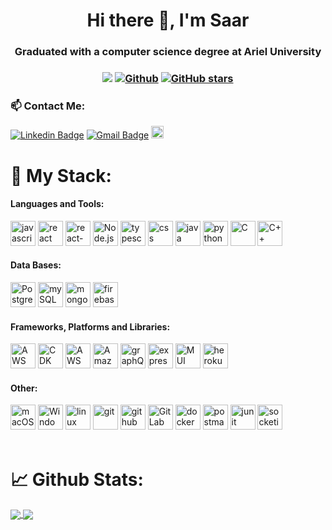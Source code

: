 <h1 align="center">Hi there 👋, I'm Saar</h1>
<h3 align="center">Graduated with a computer science degree at Ariel University</h3>

<h3 align="center"> 
  
![](https://visitor-badge.laobi.icu/badge?page_id=saar95.saar95) 
[![Github](https://img.shields.io/github/followers/saar95?label=Followers&style=social)](https://github.com/saar95) 
[![GitHub stars](https://img.shields.io/github/stars/saar95?label=Stars&style=social)](https://github.com/saar95)
  
</h3>

<h3> 📫 Contact Me:</h3>

[![Linkedin Badge](https://img.shields.io/badge/-Linkedin-blue?style=flat-square&logo=Linkedin&logoColor=white&link=https://www.linkedin.com/in/saar-barel-34906221a//)](https://www.linkedin.com/in/saar-barel-34906221a/)
[![Gmail Badge](https://img.shields.io/badge/-saar9550@gmail.com-c14438?style=flat-square&logo=Gmail&logoColor=white&link=mailto:saar9550@gmail.com)](mailto:saar95050@gmail.com)
<a href="https://www.facebook.com/saar.barel/"><img src="https://img.shields.io/badge/Facebook-1877F2?style=for-the-badge&logo=facebook&logoColor=white" alt="facebook" height="20"/></a>

<h1> 🔬 My Stack:</h1>
<h4 align="left">Languages and Tools:</h3>
<p align="left"> 
<span>
  <img src="https://img.shields.io/badge/JavaScript-20232A?style=for-the-badge&logo=javascript&logoColor=61DAFB" alt="javascript" height="40"/>
  <img src="https://img.shields.io/badge/React.js-20232A?style=for-the-badge&logo=react&logoColor=61DAFB" alt="react" height="40"/>
  <img src="https://img.shields.io/badge/react_native-20232A?style=for-the-badge&logo=react&logoColor=61DAFB" alt="react-native" height="40"/>
  <img src="https://img.shields.io/badge/Node.js-20232A?style=for-the-badge&logo=Node.js&logoColor=61DAFB" alt="Node.js" height="40"/>
  <img src="https://img.shields.io/badge/typescript-%2320232a.svg?style=for-the-badge&logo=typescript&logoColor=61DAFB" alt="typescript" height="40"/>
  <img src="https://img.shields.io/badge/CSS-20232A?&style=for-the-badge&logo=css3&logoColor=61DAFB" alt="css" height="40"/>
  <img src="https://img.shields.io/badge/Java-20232A?style=for-the-badge&logo=java&logoColor=61DAFB" alt="java" height="40"/>
  <img src="https://img.shields.io/badge/Python-20232A?style=for-the-badge&logo=python&logoColor=61DAFB" alt="python" height="40"/>
  <img src="https://img.shields.io/badge/C-20232A?style=for-the-badge&logo=c&logoColor=61DAFB" alt="C" height="40"/>
  <img src="https://img.shields.io/badge/C%2B%2B-20232A?style=for-the-badge&logo=c%2B%2B&logoColor=61DAFB" alt="C++" height="40"/>

</span>

<h4 align="left">Data Bases:</h3>
<span>
    <img src="https://img.shields.io/badge/PostgreSQL-4EA94B?style=for-the-badge&logo=PostgreSQL5&logoColor=61DAFB" alt="PostgreSQL" height="40"/>
    <img src="https://img.shields.io/badge/MySQL-4EA94B?style=for-the-badge&logo=mysql&logoColor=61DAFB" alt="mySQL" height="40"/>
    <img src="https://img.shields.io/badge/MongoDB-4EA94B?style=for-the-badge&logo=mongodb&logoColor=61DAFB" alt="mongoDB" height="40"/>
    <img src="https://img.shields.io/badge/firebase-4EA94B?style=for-the-badge&logo=firebase&logoColor=61DAFB" alt="firebase" height="40"/>

</span>

<h4 align="left">Frameworks, Platforms and Libraries:</h3>
<span>
  <img src="https://img.shields.io/badge/AWS-FF9900?&style=for-the-badge&logo=aws3&logoColor=white" alt="AWS" height="40"/>
  <img src="https://img.shields.io/badge/CDK-FF9900?&style=for-the-badge&logo=cdk3&logoColor=white" alt="CDK" height="40"/>
  <img src="https://img.shields.io/badge/AWS Lambda-FF9900?&style=for-the-badge&logo=AWS Lambda3&logoColor=white" alt="AWS Lambda" height="40"/>
  <img src="https://img.shields.io/badge/Amazon RDS-FF9900?&style=for-the-badge&logo=Amazon RDS3&logoColor=white" alt="Amazon RDS" height="40"/>
  <img src="https://img.shields.io/badge/GraphQL-FF9900.svg?style=for-the-badge&logo=GraphQL&logoColor=%2361DAFB" alt="graphQL" height="40"/>
  <img src="https://img.shields.io/badge/express.js-FF9900.svg?style=for-the-badge&logo=express&logoColor=%2361DAFB" alt="expressjs" height="40"/>
  <img src="https://img.shields.io/badge/MUI-FF9900?&style=for-the-badge&logo=MUI3&logoColor=white" alt="MUI" height="40"/>
  <img src="https://img.shields.io/badge/heroku-FF9900.svg?style=for-the-badge&logo=heroku&logoColor=white" alt="heroku" height="40"/>

</span>

<h4 align="left">Other:</h3>
<span>
    <img src="https://img.shields.io/badge/macOS-23430098.svg?style=for-the-badge&logo=macOS&logoColor=white" alt="macOS" height="40"/>
    <img src="https://img.shields.io/badge/Windows-23430098.svg?style=for-the-badge&logo=Windows&logoColor=white" alt="Windows" height="40"/>
    <img src="https://img.shields.io/badge/Linux-FCC624?style=for-the-badge&logo=linux&logoColor=black" alt="linux" height="40"/>
    <img src="https://img.shields.io/badge/Git-F05032?style=for-the-badge&logo=git&logoColor=white" alt="git" height="40"/>
    <img src="https://img.shields.io/badge/GitHub-100000?style=for-the-badge&logo=github&logoColor=white" alt="github" height="40"/>
    <img src="https://img.shields.io/badge/GitLab-100000?style=for-the-badge&logo=gitlab&logoColor=white" alt="GitLab" height="40"/>
    <img src="https://img.shields.io/badge/Docker-2CA5E0?style=for-the-badge&logo=docker&logoColor=white" alt="docker" height="40"/>
    <img src="https://img.shields.io/badge/Postman-FF6C37?style=for-the-badge&logo=Postman&logoColor=white" alt="postman" height="40"/>
    <img src="https://img.shields.io/badge/Junit5-25A162?style=for-the-badge&logo=junit5&logoColor=white" alt="junit" height="40"/>
    <img src="https://img.shields.io/badge/Socket.io-black?style=for-the-badge&logo=socket.io&badgeColor=010101" alt="socketio" height="40"/>
</span>
</br></br>
</p>
<h1>📈 Github Stats:</h1>
<a href="https://github.com/anuraghazra/github-readme-stats">
  <img align="center" src="https://github-readme-stats.vercel.app/api/top-langs/?username=saar95&theme=slateorange&layout=compact" />
</a>
<a href="https://github.com/anuraghazra/convoychat">
  <img align="center" src="https://github-readme-stats.vercel.app/api?username=saar95&show_icons=true&theme=slateorange&layout=compact&line_height=20" />
</a>

<!-- All badges can be fount here: https://github.com/Ileriayo/markdown-badges -->
